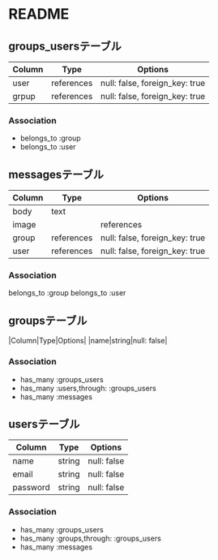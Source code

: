 # README
## groups_usersテーブル
|Column|Type|Options|
|------|----|-------|
|user|references|null: false, foreign_key: true|
|grpup|references|null: false, foreign_key: true|
### Association
- belongs_to :group
- belongs_to :user

## messagesテーブル
|Column|Type|Options|
|------|----|-------|
|body|text|   |
|image||references|
|group|references|null: false, foreign_key: true |
|user|references|null: false, foreign_key: true|
### Association
belongs_to :group
belongs_to :user

## groupsテーブル
|Column|Type|Options|
|name|string|null: false|
### Association
- has_many :groups_users
- has_many :users,through: :groups_users
- has_many :messages
## usersテーブル
|Column|Type|Options|
|------|----|-------|
|name|string|null: false|
|email|string|null: false|
|password|string|null: false|
### Association
- has_many :groups_users
- has_many :groups,through: :groups_users
- has_many :messages
